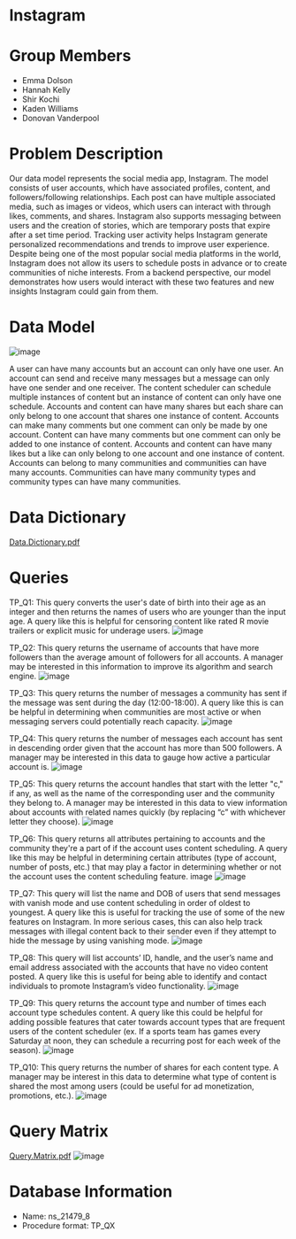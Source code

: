 # Instagram

# Group Members
- Emma Dolson
- Hannah Kelly
- Shir Kochi
- Kaden Williams
- Donovan Vanderpool

# Problem Description
Our data model represents the social media app, Instagram. The model consists of user accounts, which have associated profiles, content, and followers/following relationships. Each post can have multiple associated media, such as images or videos, which users can interact with through likes, comments, and shares. Instagram also supports messaging between users and the creation of stories, which are temporary posts that expire after a set time period. Tracking user activity helps Instagram generate personalized recommendations and trends to improve user experience. Despite being one of the most popular social media platforms in the world, Instagram does not allow its users to schedule posts in advance or to create communities of niche interests. From a backend perspective, our model demonstrates how users would interact with these two features and new insights Instagram could gain from them.

# Data Model
![image](https://user-images.githubusercontent.com/128431687/229206827-5b3a354d-d66f-47c4-8aea-3a7e74c22aea.png)

A user can have many accounts but an account can only have one user. An account can send and receive many messages but a message can only have one sender and one receiver. The content scheduler can schedule multiple instances of content but an instance of content can only have one schedule. Accounts and content can have many shares but each share can only belong to one account that shares one instance of content. Accounts can make many comments but one comment can only be made by one account. Content can have many comments but one comment can only be added to one instance of content. Accounts and content can have many likes but a like can only belong to one account and one instance of content. Accounts can belong to many communities and communities can have many accounts. Communities can have many community types and community types can have many communities.

# Data Dictionary 
[Data.Dictionary.pdf](https://github.com/shirkorchi/GroupProject1/files/11125146/Data.Dictionary.pdf)

# Queries
TP_Q1: This query converts the user's date of birth into their age as an integer and then returns the names of users who are younger than the input age. A query like this is helpful for censoring content like rated R movie trailers or explicit music for underage users.
![image](https://user-images.githubusercontent.com/128431687/229207632-a2cb0882-bce8-4af6-aca9-3efeb2387121.png)

TP_Q2: This query returns the username of accounts that have more followers than the average amount of followers for all accounts. A manager may be interested in this information to improve its algorithm and search engine. 
![image](https://user-images.githubusercontent.com/128431687/229209390-d2ac8585-0316-4f7e-ae09-32a5ce190169.png)

TP_Q3: This query returns the number of messages a community has sent if the message was sent during the day (12:00-18:00). A query like this is can be helpful in determining when communities are most active or when messaging servers could potentially reach capacity.
![image](https://user-images.githubusercontent.com/128431687/229209419-56890b83-6592-4971-bbf5-ceb9994400ac.png)

TP_Q4: This query returns the number of messages each account has sent in descending order given that the account has more than 500 followers. A manager may be interested in this data to gauge how active a particular account is. 
![image](https://user-images.githubusercontent.com/128431687/229209464-a36e10b9-515b-443b-8a56-79da59f5c242.png)

TP_Q5: This query returns the account handles that start with the letter "c," if any, as well as the name of the corresponding user and the community they belong to. A manager may be interested in this data to view information about accounts with related names quickly (by replacing “c” with whichever letter they choose).
![image](https://user-images.githubusercontent.com/128431687/229209504-35701622-5574-408c-859f-a53a36a4916f.png)


TP_Q6: This query returns all attributes pertaining to accounts and the community they're a part of if the account uses content scheduling. A query like this may be helpful in determining certain attributes (type of account, number of posts, etc.) that may play a factor in determining whether or not the account uses the content scheduling feature. image
![image](https://user-images.githubusercontent.com/128431687/229209538-ead6aa96-29be-4420-b056-3ee247e3a583.png)


TP_Q7: This query will list the name and DOB of users that send messages with vanish mode and use content scheduling in order of oldest to youngest. A query like this is useful for tracking the use of some of the new features on Instagram. In more serious cases, this can also help track messages with illegal content back to their sender even if they attempt to hide the message by using vanishing mode. 
![image](https://user-images.githubusercontent.com/128431687/229209583-188dfce9-044c-4864-887f-da6e77217f4a.png)


TP_Q8: This query will list accounts’ ID, handle, and the user’s name and email address associated with the accounts that have no video content posted. A query like this is useful for being able to identify and contact individuals to promote Instagram’s video functionality. 
![image](https://user-images.githubusercontent.com/128431687/229209627-e9c7f27a-7b22-4778-9b3c-c236ee671904.png)


TP_Q9: This query returns the account type and number of times each account type schedules content. A query like this could be helpful for adding possible features that cater towards account types that are frequent users of the content scheduler (ex. If a sports team has games every Saturday at noon, they can schedule a recurring post for each week of the season). 
![image](https://user-images.githubusercontent.com/128431687/229209657-9455b615-3b7a-48bf-a10a-74e9698cbfb3.png)


TP_Q10: This query returns the number of shares for each content type. A manager may be interest in this data to determine what type of content is shared the most among users (could be useful for ad monetization, promotions, etc.). 
![image](https://user-images.githubusercontent.com/128431687/229209691-24906fcb-d71e-44c1-97dc-1b9c203c8e41.png)


# Query Matrix
[Query.Matrix.pdf](https://github.com/shirkorchi/GroupProject1/files/11125231/Query.Matrix.pdf)
![image](https://user-images.githubusercontent.com/128431687/229209891-824b2fcc-4c63-408c-addb-ea93b473f49f.png)

# Database Information
- Name: ns_21479_8
- Procedure format: TP_QX

